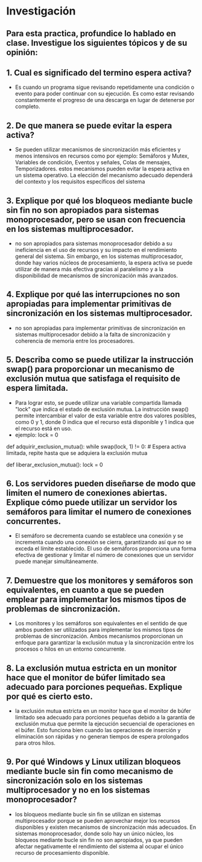 # Investigación
## Para esta practica, profundice lo hablado en clase. Investigue los siguientes tópicos y de su opinión:

## 1. Cual es significado del termino espera activa?
- Es cuando un programa sigue revisando repetidamente una condición o evento para poder continuar con su ejecución. Es como estar revisando constantemente el progreso de una descarga en lugar de detenerse por completo.
## 2. De que manera se puede evitar la espera activa?
- Se pueden utilizar mecanismos de sincronización más eficientes y menos intensivos en recursos como por ejemplo:
Semáforos y Mutex, Variables de condición, Eventos y señales, Colas de mensajes, Temporizadores. estos mecanismos pueden evitar la espera activa en un sistema operativo. La elección del mecanismo adecuado dependerá del contexto y los requisitos específicos del sistema
## 3. Explique por qué los bloqueos mediante bucle sin fin no son apropiados para sistemas monoprocesador, pero se usan con frecuencia en los sistemas multiprocesador.
- no son apropiados para sistemas monoprocesador debido a su ineficiencia en el uso de recursos y su impacto en el rendimiento general del sistema. Sin embargo, en los sistemas multiprocesador, donde hay varios núcleos de procesamiento, la espera activa se puede utilizar de manera más efectiva gracias al paralelismo y a la disponibilidad de mecanismos de sincronización más avanzados.
## 4. Explique por qué las interrupciones no son apropiadas para implementar primitivas de sincronización en los sistemas multiprocesador.
- no son apropiadas para implementar primitivas de sincronización en sistemas multiprocesador debido a la falta de sincronización y coherencia de memoria entre los procesadores. 
## 5. Describa como se puede utilizar la instrucción swap() para proporcionar un mecanismo de exclusión mutua que satisfaga el requisito de espera limitada.
- Para lograr esto, se puede utilizar una variable compartida llamada "lock" que indica el estado de exclusión mutua. La instrucción swap() permite intercambiar el valor de esta variable entre dos valores posibles, como 0 y 1, donde 0 indica que el recurso está disponible y 1 indica que el recurso está en uso.
- ejemplo:
lock = 0

def adquirir_exclusion_mutua():
    while swap(lock, 1) != 0:
        # Espera activa limitada, repite hasta que se adquiera la exclusión mutua

def liberar_exclusion_mutua():
    lock = 0

## 6. Los servidores pueden diseñarse de modo que limiten el numero de conexiones abiertas. Explique cómo puede utilizar un servidor los semáforos para limitar el numero de conexiones concurrentes.
-  El semáforo se decrementa cuando se establece una conexión y se incrementa cuando una conexión se cierra, garantizando así que no se exceda el límite establecido. El uso de semáforos proporciona una forma efectiva de gestionar y limitar el número de conexiones que un servidor puede manejar simultáneamente.
## 7. Demuestre que los monitores y semáforos son equivalentes, en cuanto a que se pueden emplear para implementar los mismos tipos de problemas de sincronización.
- Los monitores y los semáforos son equivalentes en el sentido de que ambos pueden ser utilizados para implementar los mismos tipos de problemas de sincronización. Ambos mecanismos proporcionan un enfoque para garantizar la exclusión mutua y la sincronización entre los procesos o hilos en un entorno concurrente.
## 8. La exclusión mutua estricta en un monitor hace que el monitor de búfer limitado sea adecuado para porciones pequeñas. Explique por qué es cierto esto.
-  la exclusión mutua estricta en un monitor hace que el monitor de búfer limitado sea adecuado para porciones pequeñas debido a la garantía de exclusión mutua que permite la ejecución secuencial de operaciones en el búfer. Esto funciona bien cuando las operaciones de inserción y eliminación son rápidas y no generan tiempos de espera prolongados para otros hilos.
## 9. Por qué Windows y Linux utilizan bloqueos mediante bucle sin fin como mecanismo de sincronización solo en los sistemas multiprocesador y no en los sistemas monoprocesador?
- los bloqueos mediante bucle sin fin se utilizan en sistemas multiprocesador porque se pueden aprovechar mejor los recursos disponibles y existen mecanismos de sincronización más adecuados. En sistemas monoprocesador, donde solo hay un único núcleo, los bloqueos mediante bucle sin fin no son apropiados, ya que pueden afectar negativamente el rendimiento del sistema al ocupar el único recurso de procesamiento disponible.
